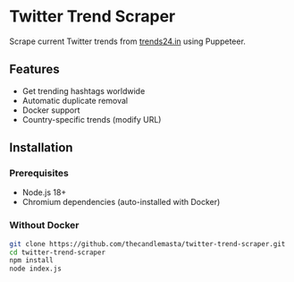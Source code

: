 # Twitter Trend Scraper

Scrape current Twitter trends from [trends24.in](https://trends24.in) using Puppeteer.

## Features
- Get trending hashtags worldwide
- Automatic duplicate removal
- Docker support
- Country-specific trends (modify URL)

## Installation

### Prerequisites
- Node.js 18+
- Chromium dependencies (auto-installed with Docker)

### Without Docker
```bash
git clone https://github.com/thecandlemasta/twitter-trend-scraper.git
cd twitter-trend-scraper
npm install
node index.js

